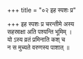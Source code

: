 +++
title = "०२ इह स्पशः प्र"

+++
इह स्पशः प्र चरन्तीमे अस्य  
सहस्राक्षा अति पश्यन्ति भूमिम् ।  
यो ऽस्य व्रतं प्रमिनाति कश् च  
न स मुच्यते वरुणस्य पाशात् ॥